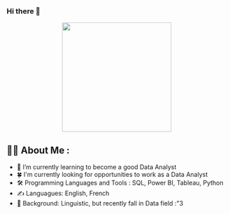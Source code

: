 ### Hi there 👋

<div id="header" align="center">
  <img src="https://media.giphy.com/media/BferOKonYOspm28AiB/giphy.gif" width="250"/>
</div>

## :woman_technologist: About Me :

- 🌱 I’m currently learning to become a good Data Analyst
- 🍀 I'm currently looking for opportunities to work as a Data Analyst
- :hammer_and_wrench: Programming Languages and Tools : SQL, Power BI, Tableau, Python
- ✍️ Languagues: English, French
- 🏫 Background: Linguistic, but recently fall in Data field :"3
